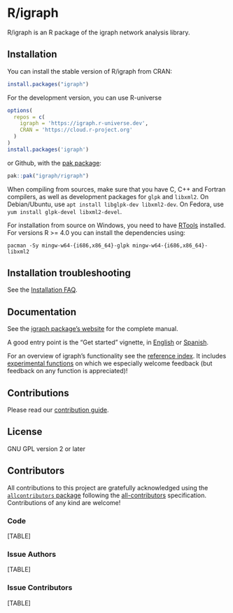 # R/igraph

R/igraph is an R package of the igraph network analysis library.

## Installation

You can install the stable version of R/igraph from CRAN:

``` r
install.packages("igraph")
```

For the development version, you can use R-universe

``` r
options(
  repos = c(
    igraph = 'https://igraph.r-universe.dev',
    CRAN = 'https://cloud.r-project.org'
  )
)
install.packages('igraph')
```

or Github, with the [pak package](https://pak.r-lib.org/):

``` r
pak::pak("igraph/rigraph")
```

When compiling from sources, make sure that you have C, C++ and Fortran
compilers, as well as development packages for `glpk` and `libxml2`. On
Debian/Ubuntu, use `apt install libglpk-dev libxml2-dev`. On Fedora, use
`yum install glpk-devel libxml2-devel`.

For installation from source on Windows, you need to have
[RTools](https://cran.r-project.org/bin/windows/Rtools/) installed. For
versions R \>= 4.0 you can install the dependencies using:

    pacman -Sy mingw-w64-{i686,x86_64}-glpk mingw-w64-{i686,x86_64}-libxml2

## Installation troubleshooting

See the [Installation
FAQ](https://r.igraph.org/articles/installation-troubleshooting).

## Documentation

See the [igraph package’s website](https://r.igraph.org/) for the
complete manual.

A good entry point is the “Get started” vignette, in
[English](https://r.igraph.org/articles/igraph.html) or
[Spanish](https://r.igraph.org/articles/igraph_ES.html).

For an overview of igraph’s functionality see the [reference
index](https://r.igraph.org/reference/index.html). It includes
[experimental
functions](https://r.igraph.org/reference/index.html#experimental-functions)
on which we especially welcome feedback (but feedback on any function is
appreciated)!

## Contributions

Please read our [contribution
guide](https://github.com/igraph/rigraph/blob/dev/CONTRIBUTING.md).

## License

GNU GPL version 2 or later

## Contributors

All contributions to this project are gratefully acknowledged using the
[`allcontributors` package](https://github.com/ropensci/allcontributors)
following the [all-contributors](https://allcontributors.org)
specification. Contributions of any kind are welcome!

### Code

[TABLE]

### Issue Authors

[TABLE]

### Issue Contributors

[TABLE]
